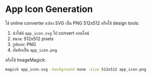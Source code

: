 # App Icon Generation

ใช้ online converter แปลง SVG เป็น PNG 512x512 หรือใช้ design tools:

1. นำไฟล์ `app_icon.svg` ไป convert ออนไลน์
2. ขนาด: 512x512 pixels
3. รูปแบบ: PNG
4. บันทึกเป็น `app_icon.png`

หรือใช้ ImageMagick:
```bash
magick app_icon.svg -background none -size 512x512 app_icon.png
```
